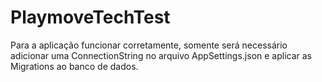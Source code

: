 # PlaymoveTechTest

Para a aplicação funcionar corretamente, somente será necessário adicionar uma ConnectionString no arquivo AppSettings.json e aplicar as Migrations ao banco de dados.
